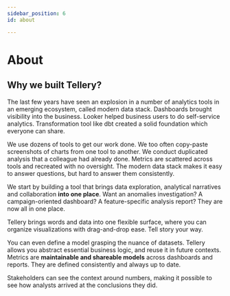 ```yaml
---
sidebar_position: 6
id: about

---
```

# About

## Why we built Tellery?

The last few years have seen an explosion in a number of analytics tools in an emerging ecosystem, called modern data stack. Dashboards brought visibility into the business. Looker helped business users to do self-service analytics. Transformation tool like dbt created a solid foundation which everyone can share. 

We use dozens of tools to get our work done. We too often copy-paste screenshots of charts from one tool to another. We conduct duplicated analysis that a colleague had already done. Metrics are scattered across tools and recreated with no oversight. The modern data stack makes it easy to answer questions, but hard to answer them consistently.

We start by building a tool that brings data exploration, analytical narratives and collaboration **into one place**. Want an anomalies investigation? A campaign-oriented dashboard? A feature-specific analysis report? 
They are now all in one place.

Tellery brings words and data into one flexible surface, where you can organize visualizations with drag-and-drop ease. Tell story your way.

You can even define a model grasping the nuance of datasets. Tellery allows you abstract essential business logic, and reuse it in future contexts. Metrics are **maintainable and shareable models** across dashboards and reports. They are defined consistently and always up to date.

Stakeholders can see the context around numbers, making it possible to see how analysts arrived at the conclusions they did.